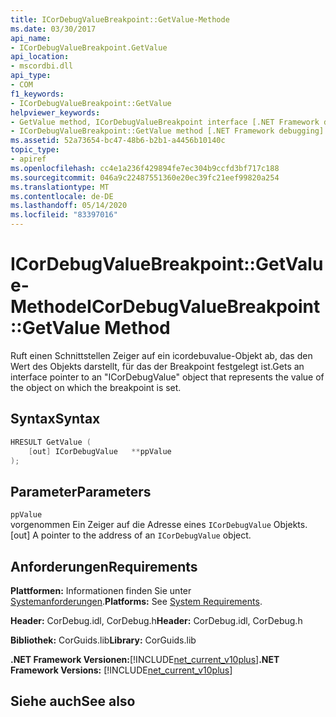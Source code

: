 ```yaml
---
title: ICorDebugValueBreakpoint::GetValue-Methode
ms.date: 03/30/2017
api_name:
- ICorDebugValueBreakpoint.GetValue
api_location:
- mscordbi.dll
api_type:
- COM
f1_keywords:
- ICorDebugValueBreakpoint::GetValue
helpviewer_keywords:
- GetValue method, ICorDebugValueBreakpoint interface [.NET Framework debugging]
- ICorDebugValueBreakpoint::GetValue method [.NET Framework debugging]
ms.assetid: 52a73654-bc47-48b6-b2b1-a4456b10140c
topic_type:
- apiref
ms.openlocfilehash: cc4e1a236f429894fe7ec304b9ccfd3bf717c188
ms.sourcegitcommit: 046a9c22487551360e20ec39fc21eef99820a254
ms.translationtype: MT
ms.contentlocale: de-DE
ms.lasthandoff: 05/14/2020
ms.locfileid: "83397016"
---
```

# <a name="icordebugvaluebreakpointgetvalue-method"></a><span data-ttu-id="3ed29-102">ICorDebugValueBreakpoint::GetValue-Methode</span><span class="sxs-lookup"><span data-stu-id="3ed29-102">ICorDebugValueBreakpoint::GetValue Method</span></span>
<span data-ttu-id="3ed29-103">Ruft einen Schnittstellen Zeiger auf ein icordebuvalue-Objekt ab, das den Wert des Objekts darstellt, für das der Breakpoint festgelegt ist.</span><span class="sxs-lookup"><span data-stu-id="3ed29-103">Gets an interface pointer to an "ICorDebugValue" object that represents the value of the object on which the breakpoint is set.</span></span>  
  
## <a name="syntax"></a><span data-ttu-id="3ed29-104">Syntax</span><span class="sxs-lookup"><span data-stu-id="3ed29-104">Syntax</span></span>  
  
```cpp  
HRESULT GetValue (  
    [out] ICorDebugValue   **ppValue  
);  
```  
  
## <a name="parameters"></a><span data-ttu-id="3ed29-105">Parameter</span><span class="sxs-lookup"><span data-stu-id="3ed29-105">Parameters</span></span>  
 `ppValue`  
 <span data-ttu-id="3ed29-106">vorgenommen Ein Zeiger auf die Adresse eines `ICorDebugValue` Objekts.</span><span class="sxs-lookup"><span data-stu-id="3ed29-106">[out] A pointer to the address of an `ICorDebugValue` object.</span></span>  
  
## <a name="requirements"></a><span data-ttu-id="3ed29-107">Anforderungen</span><span class="sxs-lookup"><span data-stu-id="3ed29-107">Requirements</span></span>  
 <span data-ttu-id="3ed29-108">**Plattformen:** Informationen finden Sie unter [Systemanforderungen](../../get-started/system-requirements.md).</span><span class="sxs-lookup"><span data-stu-id="3ed29-108">**Platforms:** See [System Requirements](../../get-started/system-requirements.md).</span></span>  
  
 <span data-ttu-id="3ed29-109">**Header:** CorDebug.idl, CorDebug.h</span><span class="sxs-lookup"><span data-stu-id="3ed29-109">**Header:** CorDebug.idl, CorDebug.h</span></span>  
  
 <span data-ttu-id="3ed29-110">**Bibliothek:** CorGuids.lib</span><span class="sxs-lookup"><span data-stu-id="3ed29-110">**Library:** CorGuids.lib</span></span>  
  
 <span data-ttu-id="3ed29-111">**.NET Framework Versionen:**[!INCLUDE[net_current_v10plus](../../../../includes/net-current-v10plus-md.md)]</span><span class="sxs-lookup"><span data-stu-id="3ed29-111">**.NET Framework Versions:** [!INCLUDE[net_current_v10plus](../../../../includes/net-current-v10plus-md.md)]</span></span>  
  
## <a name="see-also"></a><span data-ttu-id="3ed29-112">Siehe auch</span><span class="sxs-lookup"><span data-stu-id="3ed29-112">See also</span></span>
